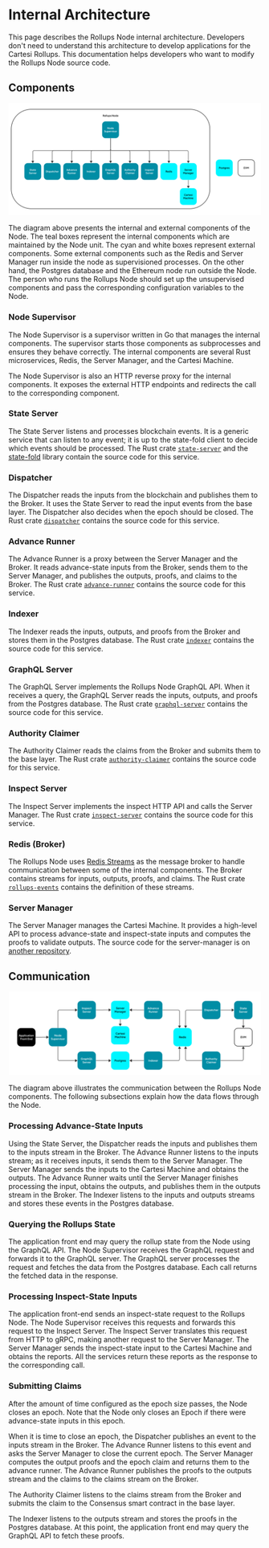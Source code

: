 # Internal Architecture

This page describes the Rollups Node internal architecture.
Developers don't need to understand this architecture to develop applications for the Cartesi Rollups.
This documentation helps developers who want to modify the Rollups Node source code.

## Components

![Components](images/components.svg)

The diagram above presents the internal and external components of the Node.
The teal boxes represent the internal components which are maintained by the Node unit.
The cyan and white boxes represent external components.
Some external components such as the Redis and Server Manager run inside the node as supervisioned processes.
On the other hand, the Postgres database and the Ethereum node run outside the Node.
The person who runs the Rollups Node should set up the unsupervised components and pass the corresponding configuration variables to the Node.

### Node Supervisor

The Node Supervisor is a supervisor written in Go that manages the internal components.
The supervisor starts those components as subprocesses and ensures they behave correctly.
The internal components are several Rust microservices, Redis, the Server Manager, and the Cartesi Machine.

The Node Supervisor is also an HTTP reverse proxy for the internal components.
It exposes the external HTTP endpoints and redirects the call to the corresponding component.

### State Server

The State Server listens and processes blockchain events.
It is a generic service that can listen to any event; it is up to the state-fold client to decide which events should be processed.
The Rust crate [`state-server`][state-server] and the [state-fold][state-fold] library contain the source code for this service.

[state-server]: ../offchain/state-server/
[state-fold]: https://github.com/cartesi/state-fold

### Dispatcher

The Dispatcher reads the inputs from the blockchain and publishes them to the Broker.
It uses the State Server to read the input events from the base layer.
The Dispatcher also decides when the epoch should be closed.
The Rust crate [`dispatcher`][dispatcher] contains the source code for this service.

[dispatcher]: ../offchain/dispatcher/

### Advance Runner

The Advance Runner is a proxy between the Server Manager and the Broker.
It reads advance-state inputs from the Broker, sends them to the Server Manager, and publishes the outputs, proofs, and claims to the Broker.
The Rust crate [`advance-runner`][advance-runner] contains the source code for this service.

[advance-runner]: ../offchain/advance-runner/

### Indexer

The Indexer reads the inputs, outputs, and proofs from the Broker and stores them in the Postgres database.
The Rust crate [`indexer`][indexer] contains the source code for this service.

[indexer]: ../offchain/indexer/

### GraphQL Server

The GraphQL Server implements the Rollups Node GraphQL API.
When it receives a query, the GraphQL Server reads the inputs, outputs, and proofs from the Postgres database.
The Rust crate [`graphql-server`][graphql-server] contains the source code for this service.

[graphql-server]: ../offchain/graphql-server/


### Authority Claimer

The Authority Claimer reads the claims from the Broker and submits them to the base layer.
The Rust crate [`authority-claimer`][authority-claimer] contains the source code for this service.

[authority-claimer]: ../offchain/authority-claimer/

### Inspect Server

The Inspect Server implements the inspect HTTP API and calls the Server Manager.
The Rust crate [`inspect-server`][inspect-server] contains the source code for this service.

[inspect-server]: ../offchain/inspect-server/


### Redis (Broker)

The Rollups Node uses [Redis Streams][redis-streams] as the message broker to handle communication between some of the internal components.
The Broker contains streams for inputs, outputs, proofs, and claims.
The Rust crate [`rollups-events`][rollups-events] contains the definition of these streams.

[redis-streams]: https://redis.io/docs/data-types/streams/
[rollups-events]: ../offchain/rollups-events/

### Server Manager

The Server Manager manages the Cartesi Machine.
It provides a high-level API to process advance-state and inspect-state inputs and computes the proofs to validate outputs.
The source code for the server-manager is on [another repository][server-manager-repo].

[server-manager-repo]: https://github.com/cartesi/server-manager

## Communication

![Communication](images/communication.svg)

The diagram above illustrates the communication between the Rollups Node components.
The following subsections explain how the data flows through the Node.

### Processing Advance-State Inputs

Using the State Server, the Dispatcher reads the inputs and publishes them to the inputs stream in the Broker.
The Advance Runner listens to the inputs stream; as it receives inputs, it sends them to the Server Manager.
The Server Manager sends the inputs to the Cartesi Machine and obtains the outputs.
The Advance Runner waits until the Server Manager finishes processing the input, obtains the outputs, and publishes them in the outputs stream in the Broker.
The Indexer listens to the inputs and outputs streams and stores these events in the Postgres database.

### Querying the Rollups State

The application front end may query the rollup state from the Node using the GraphQL API.
The Node Supervisor receives the GraphQL request and forwards it to the GraphQL server.
The GraphQL server processes the request and fetches the data from the Postgres database.
Each call returns the fetched data in the response.

### Processing Inspect-State Inputs

The application front-end sends an inspect-state request to the Rollups Node.
The Node Supervisor receives this requests and forwards this request to the Inspect Server.
The Inspect Server translates this request from HTTP to gRPC, making another request to the Server Manager.
The Server Manager sends the inspect-state input to the Cartesi Machine and obtains the reports.
All the services return these reports as the response to the corresponding call.

### Submitting Claims

After the amount of time configured as the epoch size passes, the Node closes an epoch.
Note that the Node only closes an Epoch if there were advance-state inputs in this epoch.

When it is time to close an epoch, the Dispatcher publishes an event to the inputs stream in the Broker.
The Advance Runner listens to this event and asks the Server Manager to close the current epoch.
The Server Manager computes the output proofs and the epoch claim and returns them to the advance runner.
The Advance Runner publishes the proofs to the outputs stream and the claims to the claims stream on the Broker.

The Authority Claimer listens to the claims stream from the Broker and submits the claim to the Consensus smart contract in the base layer.

The Indexer listens to the outputs stream and stores the proofs in the Postgres database.
At this point, the application front end may query the GraphQL API to fetch these proofs.
